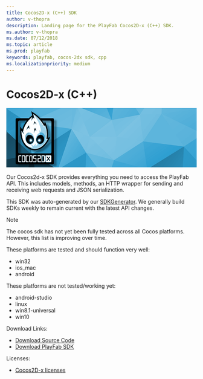 ```yaml
---
title: Cocos2D-x (C++) SDK
author: v-thopra
description: Landing page for the PlayFab Cocos2D-x (C++) SDK.
ms.author: v-thopra
ms.date: 07/12/2018
ms.topic: article
ms.prod: playfab
keywords: playfab, cocos-2dx sdk, cpp
ms.localizationpriority: medium
---
```


# Cocos2D-x (C++)

![Cocos2D-x (C++)](./media/cocos2dx1.png)

Our Cocos2d-x SDK provides everything you need to access the PlayFab API. This includes models, methods, an HTTP wrapper for sending and receiving web requests and JSON serialization.

This SDK was auto-generated by our [SDKGenerator](../sdkgenerator/index.md). We generally build SDKs weekly to remain current with the latest API changes.

> [!NOTE]
> The cocos sdk has not yet been fully tested across all Cocos platforms. However, this list is improving over time.
>
> These platforms are tested and should function very well:
>
>- win32
>- ios_mac
>- android
>
> These platforms are not tested/working yet:
>
>- android-studio
>- linux
>- win8.1-universal
>- win10

Download Links:

- [Download Source Code](https://github.com/PlayFab/Cocos2d-xSDK)
- [Download PlayFab SDK](https://api.playfab.com/downloads/cocos-2d-sdk)

Licenses:

- [Cocos2D-x licenses](license.md)